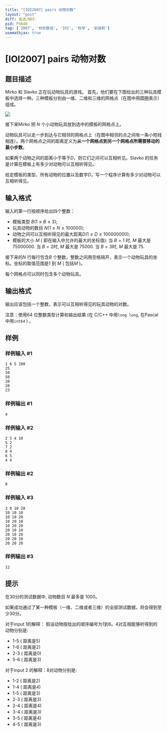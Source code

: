 ```yaml
---
title: "[IOI2007] pairs 动物对数"
layout: "post"
diff: 省选/NOI-
pid: P4648
tag: ['2007', '树状数组', 'IOI', '枚举', '前缀和']
usemathjax: true
---
```


# [IOI2007] pairs 动物对数
## 题目描述

Mirko 和 Slavko 正在玩动物玩具的游戏。 首先，他们要在下图给出的三种玩具模板中选择一种。三种模板分别由一维、二维和三维的网格点（在图中用圆圈表示）组成。 

![](https://cdn.luogu.com.cn/upload/pic/20672.png )

接下来Mirko 把 $N$ 个小动物玩具放到选中的模板的网格点上。

动物玩具可以走一步到达与它相邻的网格点上（在图中相邻的点之间有一条小短线相连）。两个网格点之间的距离定义为**从一个网格点到另一个网格点所需要移动的最小步数**。

如果两个动物之间的距离小于等于$D$，则它们之间可以互相听见。Slavko 的任务是计算在模板上有多少对动物可以互相听得见。

给定模板的类型、所有动物的位置以及数字$D$，写一个程序计算有多少对动物可以互相听得见。 
## 输入格式

输入的第一行按顺序给出四个整数： 
- 模板类型 $B (1 \leq B \leq 3)$; 
- 玩具动物的数目 $N (1 \leq N \leq 100 000)$; 
- 动物之间可以互相听得见的最大距离$D (1 \leq D \leq 100 000 000)$; 
- 模板的大小 $M$ ( 即在输入中允许的最大的坐标值):  当 $B=1$ 时, $M$ 最大是 $75 000 000$. 当 $B=2$时, $M$ 最大是 $75 000$. 当 $B=3$时, $M$ 最大是 $75$.

接下来的$N$ 行每行包含$B$ 个整数，整数之间用空格隔开，表示一个动物玩具的坐标。坐标的取值范围是$1$ 到 $M$ ( 包括$M$ )。

每个网格点可以同时包含多个动物玩具。 
## 输出格式

输出应该包括一个整数，表示可以互相听得见的玩具动物的对数。

注意：使用64 位整数类型计算和输出结果 (在 C/C++ 中用```long long```, 在Pascal 中用```int64``` ) 。 
## 样例

### 样例输入 #1
```
1 6 5 100 
25 
50 
50 
10 
20 
23 
```
### 样例输出 #1
```
4
```
### 样例输入 #2
```
2 5 4 10 
5 2 
7 2 
8 4 
6 5 
4 4 
```
### 样例输出 #2
```
8
```
### 样例输入 #3
```
3 8 10 20 
10 10 10 
10 10 20 
10 20 10 
10 20 20 
20 10 10 
20 10 20 
20 20 10 
20 20 20 
```
### 样例输出 #3
```
12
```
## 提示

在30分的测试数据中, 动物数目 $N$ 最多是 $1 000$。

如果成功通过了某一种模板（一维、二维或者三维）的全部测试数据，将会得到至少30分。

对于input 1的解释： 假设动物按给出的顺序编号为$1$到$6$。$4$对互相能够听得到的动物分别是:
- 1-5 ( 距离是5)
- 1-6 ( 距离是2)
- 2-3 ( 距离是0)
- 5-6 ( 距离是3)

对于input 2 的解释：$8$对动物分别是:
- 1-2 ( 距离是2)
- 1-4 ( 距离是4)
- 1-5 ( 距离是3)
- 2-3 ( 距离是3)
- 2-4 ( 距离是4)
- 3-4 ( 距离是3)
- 3-5 ( 距离是4)
- 4-5 ( 距离是3)
